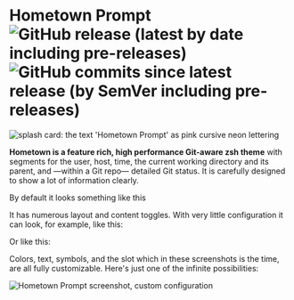 # Hometown Prompt ![GitHub release (latest by date including pre-releases)](https://img.shields.io/github/v/release/olets/hometown-prompt) ![GitHub commits since latest release (by SemVer including pre-releases)](https://img.shields.io/github/commits-since/olets/hometown-prompt/latest)

![splash card: the text 'Hometown Prompt' as pink cursive neon lettering](/images/hometown-prompt-splash-card.png)

**Hometown is a feature rich, high performance Git-aware zsh theme** with segments for the user, host, time, the current working directory and its parent, and —within a Git repo— detailed Git status. It is carefully designed to show a lot of information clearly.

By default it looks something like this

<!-- ![Hometown Prompt screenshot, default configuration](/images/hometown-prompt-default.png) -->

It has numerous layout and content toggles. With very little configuration it can look, for example, like this:

<!-- ![Hometown Prompt screenshot, default configuration](/images/hometown-prompt-short.png) -->

Or like this:

<!-- ![Hometown Prompt screenshot, default configuration](/images/hometown-prompt-long.png) -->

Colors, text, symbols, and the slot which in these screenshots is the time, are all fully customizable. Here's just one of the infinite possibilities:

![Hometown Prompt screenshot, custom configuration](/images/hometown-prompt-custom.png)
